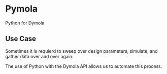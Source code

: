 # Pymola
Python for Dymola

## Use Case
Sometimes it is requierd to sweep over design parameters, simulate, and gather data over and over again.

The use of Python with the Dymola API allows us to automate this process.
